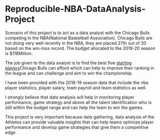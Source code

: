 # Reproducible-NBA-DataAnalysis-Project
Scenario of this project is to act as a data analyst with the Chicago Bulls competing in the NBA(National Basketball Association). Chicago Bulls are not doing very well recently in the NBA, they are placed 27th out of 30 based on the win-loss record.
The budget allocated to the 2019-20 season is $118Million.

The job given to the data analyst is to find the best five [starting players](https://en.wikipedia.org/wiki/Basketball_positions)Chicago Bulls can afford which can help to improve their ranking in the league and can challenge and aim to win the championship.

I have been provided with the 2018-19 season data that include the nba player statistics, player salary, team payroll and team statistics as well.

I strongly believe that data analysis will help in monitoring player performance, game strategy and above all the talent identification who is still within the budget range and can help the team to win the games. 

This project is very important because data gathering, data analysis of the Athletes can provide valuable insights that can help teams optimize player performance and develop game strategies that give them a competitive edge.

